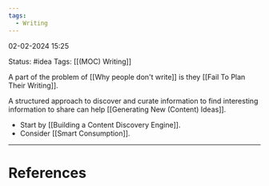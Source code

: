 ```yaml
---
tags:
  - Writing
---
```

02-02-2024 15:25

Status: #idea
Tags: [[(MOC) Writing]]

A part of the problem of [[Why people don't write]] is they  [[Fail To Plan Their Writing]]. 

A structured approach to discover and curate information to find interesting information to share can help [[Generating New (Content) Ideas]].

- Start by [[Building a Content Discovery Engine]].
- Consider [[Smart Consumption]]. 

---
# References

